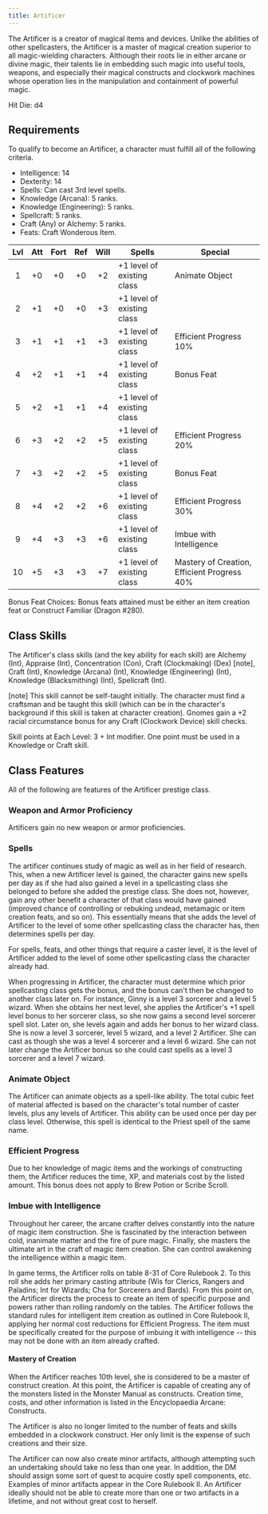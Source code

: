 ```yaml
---
title: Artificer
---
```


The Artificer is a creator of magical items and devices.  Unlike the abilities of other spellcasters, the Artificer is a master of magical creation superior to all magic-wielding characters.  Although their roots lie in either arcane or divine magic, their talents lie in embedding such magic into useful tools, weapons, and especially their magical constructs and clockwork machines whose operation lies in the manipulation and containment of powerful magic.

Hit Die: d4


Requirements
------------

To qualify to become an Artificer, a character must fulfill all of the following criteria.

* Intelligence:  14
* Dexterity:  14
* Spells: Can cast 3rd level spells.
* Knowledge (Arcana):  5 ranks.
* Knowledge (Engineering):  5 ranks.
* Spellcraft: 5 ranks.
* Craft (Any) or Alchemy:  5 ranks.
* Feats:  Craft Wonderous Item.

|  Lvl  |  Att  |  Fort |  Ref  |  Will | Spells                     | Special                                     |
|:-----:|:-----:|:-----:|:-----:|:-----:|----------------------------|---------------------------------------------|
|   1   |   +0  |   +0  |   +0  |   +2  | +1 level of existing class | Animate Object                              |
|   2   |   +1  |   +0  |   +0  |   +3  | +1 level of existing class |                                             |
|   3   |   +1  |   +1  |   +1  |   +3  | +1 level of existing class | Efficient Progress 10%                      |
|   4   |   +2  |   +1  |   +1  |   +4  | +1 level of existing class | Bonus Feat                                  |
|   5   |   +2  |   +1  |   +1  |   +4  | +1 level of existing class |                                             |
|   6   |   +3  |   +2  |   +2  |   +5  | +1 level of existing class | Efficient Progress 20%                      |
|   7   |   +3  |   +2  |   +2  |   +5  | +1 level of existing class | Bonus Feat                                  |
|   8   |   +4  |   +2  |   +2  |   +6  | +1 level of existing class | Efficient Progress 30%                      |
|   9   |   +4  |   +3  |   +3  |   +6  | +1 level of existing class | Imbue with Intelligence                     |
|   10  |   +5  |   +3  |   +3  |   +7  | +1 level of existing class | Mastery of Creation, Efficient Progress 40% |

Bonus Feat Choices:  Bonus feats attained must be either an item creation feat or Construct Familiar (Dragon #280).


Class Skills
------------

The Artificer's class skills (and the key ability for each skill) are Alchemy (Int), Appraise (Int), Concentration (Con), Craft (Clockmaking) (Dex) [note], Craft (Int), Knowledge (Arcana) (Int), Knowledge (Engineering) (Int),
Knowledge (Blacksmithing) (Int), Spellcraft (Int).

[note] This skill cannot be self-taught initially.  The character must find a craftsman and be taught this skill (which can be in the character's background if this skill is taken at character creation).  Gnomes gain a +2 racial circumstance bonus for any Craft (Clockwork Device) skill checks.

Skill points at Each Level: 3 + Int modifier.  One point must be used in a Knowledge or Craft skill.


Class Features
--------------

All of the following are features of the Artificer prestige class.


### Weapon and Armor Proficiency

Artificers gain no new weapon or armor proficiencies.


### Spells

The artificer continues study of magic as well as in her field of research.  This, when a new Artificer level is gained, the character gains new spells per day as if she had also gained a level in a spellcasting class she belonged to before she added the prestige class.  She does not, however, gain any other benefit a character of that class would have gained (improved chance of controlling or rebuking undead, metamagic or item creation feats, and so on).  This essentially means that she adds the level of Artificer to the level of some other spellcasting class the character has, then determines spells per day.

For spells, feats, and other things that require a caster level, it is the level of Artificer added to the level of some other spellcasting class the character already had.

When progressing in Artificer, the character must determine which prior spellcasting class gets the bonus, and the bonus can't then be changed to another class later on.  For instance, Ginny is a level 3 sorcerer and a level 5 wizard.  When she obtains her next level, she applies the Artificer's +1 spell level bonus to her sorcerer class, so she now gains a second level sorcerer spell slot.  Later on, she levels again and adds her bonus to her wizard class.  She is now a level 3 sorcerer, level 5 wizard, and a level 2 Artificer.  She can cast as though she was a level 4 sorcerer and a level 6 wizard.  She can not later change the Artificer bonus so she could cast spells as a level 3 sorcerer and a level 7 wizard.


### Animate Object

The Artificer can animate objects as a spell-like ability.  The total cubic feet of material affected is based on the character's total number of caster levels, plus any levels of Artificer.  This ability can be used once per day per class level.  Otherwise, this spell is identical to the Priest spell of the same name.


### Efficient Progress

Due to her knowledge of magic items and the workings of constructing them, the Artificer reduces the time, XP, and materials cost by the listed amount.  This bonus does not apply to Brew Potion or Scribe Scroll.


### Imbue with Intelligence

Throughout her career, the arcane crafter delves constantly into the nature of magic item construction.  She is fascinated by the interaction between cold, inanimate matter and the fire of pure magic.  Finally, she masters the ultimate art in the craft of magic item creation.  She can control awakening the intelligence within a magic item.

In game terms, the Artificer rolls on table 8-31 of Core Rulebook 2.  To this roll she adds her primary casting attribute (Wis for Clerics, Rangers and Paladins; Int for Wizards; Cha for Sorcerers and Bards).  From this point on, the Artificer directs the process to create an item of specific purpose and powers rather than rolling randomly on the tables.  The Artificer follows the standard rules for intelligent item creation as outlined in Core Rulebook II, applying her normal cost reductions for Efficient Progress.  The item must be specifically created for the purpose of imbuing it with intelligence -- this may not be done with an item already crafted.


#### Mastery of Creation

When the Artificer reaches 10th level, she is considered to be a master of construct creation.  At this point, the Artificer is capable of creating any of the monsters listed in the Monster Manual as constructs.  Creation time, costs, and other information is listed in the Encyclopaedia Arcane: Constructs.

The Artificer is also no longer limited to the number of feats and skills embedded in a clockwork construct.  Her only limit is the expense of such creations and their size.

The Artificer can now also create minor artifacts, although attempting such an undertaking should take no less than one year.  In addition, the DM should assign some sort of quest to acquire costly spell components, etc.  Examples of minor artifacts appear in the Core Rulebook II.  An Artificer ideally should not be able to create more than one or two artifacts in a lifetime, and not without great cost to herself.

